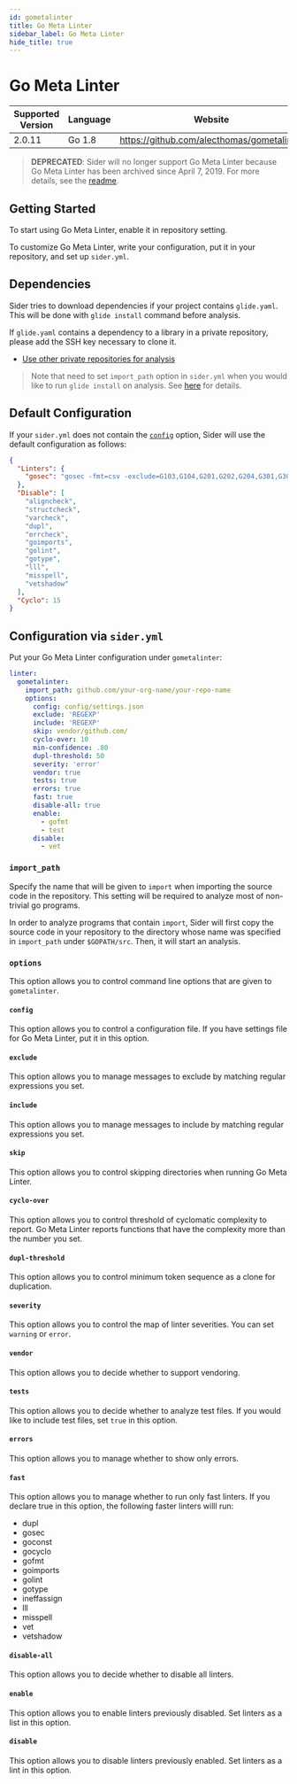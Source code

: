 ```yaml
---
id: gometalinter
title: Go Meta Linter
sidebar_label: Go Meta Linter
hide_title: true
---
```


# Go Meta Linter

| Supported Version | Language | Website |
| ----------------- | -------- | -------- |
| 2.0.11 | Go 1.8 | https://github.com/alecthomas/gometalinter |

> **DEPRECATED**: Sider will no longer support Go Meta Linter because Go Meta Linter has been archived since April 7, 2019.
> For more details, see the [readme](https://github.com/alecthomas/gometalinter#readme).

## Getting Started

To start using Go Meta Linter, enable it in repository setting.

To customize Go Meta Linter, write your configuration, put it in your repository, and set up `sider.yml`.

## Dependencies

Sider tries to download dependencies if your project contains `glide.yaml`. This will be done with `glide install` command before analysis.

If `glide.yaml` contains a dependency to a library in a private repository, please add the SSH key necessary to clone it.

* [Use other private repositories for analysis](../../advanced-settings/private-dependencies.md)


> Note that need to set `import_path` option in `sider.yml` when you would like to run `glide install` on analysis.
> See [here](#import_path) for details.

## Default Configuration

If your `sider.yml` does not contain the [`config`](#config) option, Sider will use the default configuration as follows:

```json
{
  "Linters": {
    "gosec": "gosec -fmt=csv -exclude=G103,G104,G201,G202,G204,G301,G302 {path}/*.go:^(?P<path>.*?\\.go),(?P<line>\\d+),(?P<message>[^,]+,[^,]+,[^,]+)"
  },
  "Disable": [
    "aligncheck",
    "structcheck",
    "varcheck",
    "dupl",
    "errcheck",
    "goimports",
    "golint",
    "gotype",
    "lll",
    "misspell",
    "vetshadow"
  ],
  "Cyclo": 15
}
```

## Configuration via `sider.yml`

Put your Go Meta Linter configuration under `gometalinter`:

```yaml
linter:
  gometalinter:
    import_path: github.com/your-org-name/your-repo-name
    options:
      config: config/settings.json
      exclude: 'REGEXP'
      include: 'REGEXP'
      skip: vendor/github.com/
      cyclo-over: 10
      min-confidence: .80
      dupl-threshold: 50
      severity: 'error'
      vendor: true
      tests: true
      errors: true
      fast: true
      disable-all: true
      enable:
        - gofmt
        - test
      disable:
        - vet
```

### `import_path`

Specify the name that will be given to `import` when importing the source code in the repository. This setting will be required to analyze most of non-trivial go programs.

In order to analyze programs that contain `import`, Sider will first copy the source code in your repository to the directory whose name was specified in `import_path` under `$GOPATH/src`. Then, it will start an analysis.

### `options`

This option allows you to control command line options that are given to `gometalinter`.

#### `config`

This option allows you to control a configuration file. If you have settings file for Go Meta Linter, put it in this option.

#### `exclude`

This option allows you to manage messages to exclude by matching regular expressions you set.

#### `include`

This option allows you to manage messages to include by matching regular expressions you set.

#### `skip`

This option allows you to control skipping directories when running Go Meta Linter.

#### `cyclo-over`

This option allows you to control threshold of cyclomatic complexity to report. Go Meta Linter reports functions that have the complexity more than the number you set.

#### `dupl-threshold`

This option allows you to control minimum token sequence as a clone for duplication.

#### `severity`

This option allows you to control the map of linter severities. You can set `warning` or `error`.

#### `vendor`

This option allows you to decide whether to support vendoring.

#### `tests`

This option allows you to decide whether to analyze test files. If you would like to include test files, set `true` in this option.

#### `errors`

This option allows you to manage whether to show only errors.

#### `fast`

This option allows you to manage whether to run only fast linters. If you declare true in this option, the following faster linters willl run:

* dupl
* gosec
* goconst
* gocyclo
* gofmt
* goimports
* golint
* gotype
* ineffassign
* lll
* misspell
* vet
* vetshadow

#### `disable-all`

This option allows you to decide whether to disable all linters.

#### `enable`

This option allows you to enable linters previously disabled. Set linters as a list in this option.

#### `disable`

This option allows you to disable linters previously enabled. Set linters as a lint in this option.

